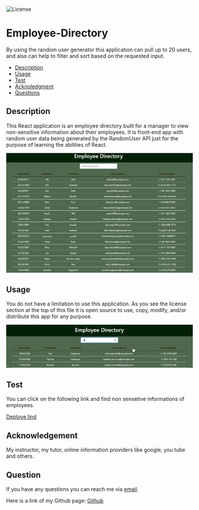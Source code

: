 ![License](https://img.shields.io/badge/license-MIT-green.svg)

# Employee-Directory
By using the random user generator this application can pull up to 20 users, and also can help to filter and sort based on the requested input.

  * [Description](#description)
  * [Usage](#usage)
  * [Test](#test)
  * [Acknoledgment](#acknoledgment)
  * [Questions](#questions)

## Description
 
   This React application is an employee directory built for a manager to view non-sensitive information about their employees. It is front-end app with random user data being generated by the RandomUser API just for the purpose of learning the abilities of React.
    
  ![List of Employees](public/EmployeeDir.jpg)

## Usage 

You do not have a limitation to use this application. As you see the license section at the top of this file it is open source to use, copy, modify, and/or distribute this app for any purpose. 

![Search page](public/Search.jpg)
  
## Test
  You can click on the following link and find non sensetive informations of employees.

  [Deploye lind](https://bayleyegn100.github.io/Employee-Directory/)
  
## Acknowledgement

My instructor, my tutor, online information providers like google, you tube and others.

## Question

If you have any questions you can reach me via [email](mailto:bayleyegn100@gmail.com).

Here is a link of my Github page: [Github](https://github.com/bayleyegn100)
